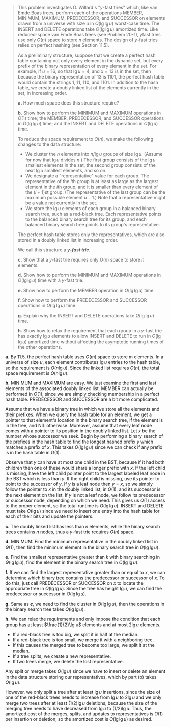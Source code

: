 > This problem investigates D. Willard's "$y$-fast tries" which, like van Emde Boas trees, perform each of the operations $\text{MEMBER}$, $\text{MINIMUM}$, $\text{MAXIMUM}$, $\text{PREDECESSOR}$, and $\text{SUCCESSOR}$ on elements drawn from a universe with size $u$ in $O(\lg\lg u)$ worst-case time. The $\text{INSERT}$ and $\text{DELETE}$ operations take $O(\lg\lg u)$ amortized time. Like reduced-space van Emde Boas trees (see Problem 20-1), yfast tries use only $O(n)$ space to store $n$ elements. The design of $y$-fast tries relies on perfect hashing (see Section 11.5).
>
> As a preliminary structure, suppose that we create a perfect hash table containing not only every element in the dynamic set, but every prefix of the binary representation of every element in the set. For example, if $u = 16$, so that $\lg u = 4$, and $x = 13$ is in the set, then because the binary representation of $13$ is $1101$, the perfect hash table would contain the strings $1$, $11$, $110$, and $1101$. In addition to the hash table, we create a doubly linked list of the elements currently in the set, in increasing order.
>
> **a.** How much space does this structure require?
>
> **b.** Show how to perform the $\text{MINIMUM}$ and $\text{MAXIMUM}$ operations in $O(1)$ time; the $\text{MEMBER}$, $\text{PREDECESSOR}$, and $\text{SUCCESSOR}$ operations in $O(\lg\lg u)$ time; and the $\text{INSERT}$ and $\text{DELETE}$ operations in $O(\lg u)$ time.
>
> To reduce the space requirement to $O(n)$, we make the following changes to the data structure:
>
> - We cluster the $n$ elements into $n / \lg u$ groups of size $\lg u$. (Assume for now that $\lg u$ divides $n$.) The first group consists of the $\lg u$ smallest elements in the set, the second group consists of the next $\lg u$ smallest elements, and so on.
> - We designate a "representative" value for each group. The representative of the $i$th group is at least as large as the largest element in the $i$th group, and it is smaller than every element of the $(i + 1)$st group. (The representative of the last group can be the maximum possible element $u - 1$.) Note that a representative might be a value not currently in the set.
> - We store the $\lg u$ elements of each group in a balanced binary search tree, such as a red-black tree. Each representative points to the balanced binary search tree for its group, and each balanced binary search tree points to its group's representative.
>
> The perfect hash table stores only the representatives, which are also stored in a doubly linked list in increasing order.
>
> We call this structure a ***$y$-fast trie***.
>
> **c.** Show that a $y$-fast trie requires only $O(n)$ space to store $n$ elements.
>
> **d.** Show how to perform the $\text{MINIMUM}$ and $\text{MAXIMUM}$ operations in $O(\lg\lg u)$ time with a $y$-fast trie.
>
> **e.** Show how to perform the $\text{MEMBER}$ operation in $O(\lg\lg u)$ time.
>
> **f.** Show how to perform the $\text{PREDECESSOR}$ and $\text{SUCCESSOR}$ operations in $O(\lg\lg u)$ time.
>
> **g.** Explain why the $\text{INSERT}$ and $\text{DELETE}$ operations take $\Omega(\lg\lg u)$ time.
>
> **h.** Show how to relax the requirement that each group in a $y$-fast trie has exactly $\lg u$ elements to allow $\text{INSERT}$ and $\text{DELETE}$ to run in $O(\lg\lg u)$ amortized time without affecting the asymptotic running times of the other operations.

**a.** By 11.5, the perfect hash table uses $O(m)$ space to store m elements. In a universe of size $u$, each element contributes $\lg u$ entries to the hash table, so the requirement is $O(n\lg u)$. Since the linked list requires $O(n)$, the total space requirement is $O(n\lg u)$.

**b.** $\text{MINIMUM}$ and $\text{MAXIMUM}$ are easy. We just examine the first and last elements of the associated doubly linked list. $\text{MEMBER}$ can actually be performed in $O(1)$, since we are simply checking membership in a perfect hash table. $\text{PREDECESSOR}$ and $\text{SUCCESSOR}$ are a bit more complicated. 

Assume that we have a binary tree in which we store all the elements and their prefixes. When we query the hash table for an element, we get a pointer to that element's location in the binary search tree, if the element is in the tree, and $\text{NIL}$ otherwise. Moreover, assume that every leaf node comes with a pointer to its position in the doubly linked list. Let $x$ be the number whose successor we seek. Begin by performing a binary search of the prefixes in the hash table to find the longest hashed prefix $y$ which matches a prefix of $x$. This takes $O(\lg\lg u)$ since we can check if any prefix is in the hash table in $O(1)$. 

Observe that $y$ can have at most one child in the BST, because if it had both children then one of these would share a longer prefix with $x$. If the left child is missing, have the left child pointer point to the largest labeled leaf node in the BST which is less than $y$. If the right child is missing, use its pointer to point to the successor of $y$. If $y$ is a leaf node then $y = x$, so we simply follow the pointer to $x$ in the doubly linked list, in $O(1)$, and its successor is the next element on the list. If $y$ is not a leaf node, we follow its predecessor or successor node, depending on which we need. This gives us $O(1)$ access to the proper element, so the total runtime is $O(\lg\lg u)$. $\text{INSERT}$ and $\text{DELETE}$ must take $O(\lg u)$ since we need to insert one entry into the hash table for each of their bits and update the pointers.

**c.** The doubly linked list has less than $n$ elements, while the binary search trees contains $n$ nodes, thus a $y$-fast trie requires $O(n)$ space.

**d.** $\text{MINIMUM}$: Find the minimum representative in the doubly linked list in $\Theta(1)$, then find the minimum element in the binary search tree in $O(\lg\lg u)$.

**e.** Find the smallest representative greater than $k$ with binary searching in $\Theta(\lg\lg u)$, find the element in the binary search tree in $O(\lg\lg u)$.

**f.** If we can find the largest representative greater than or equal to $x$, we can determine which binary tree contains the predecessor or successor of $x$. To do this, just call $\text{PREDECESSOR}$ or $\text{SUCCESSOR}$ on $x$ to locate the appropriate tree in $O(\lg\lg u)$. Since the tree has height $\lg u$, we can find the predecessor or successor in $O(\lg\lg u)$.

**g.** Same as ***e***, we need to find the cluster in $\Theta(\lg\lg u)$, then the operations in the binary search tree takes $O(\lg\lg u)$.

**h.** We can relax the requirements and only impose the condition that each group has at least $\frac{1}{2}\lg u$ elements and at most $2\lg u$ elements. 

- If a red-black tree is too big, we split it in half at the median. 
- If a red-black tree is too small, we merge it with a neighboring tree. 
- If this causes the merged tree to become too large, we split it at the median.
- If a tree splits, we create a new representative. 
- If two trees merge, we delete the lost representative. 

Any split or merge takes $O(\lg u)$ since we have to insert or delete an element in the data structure storing our representatives, which by part (b) takes $O(\lg u)$. 

However, we only split a tree after at least $\lg u$ insertions, since the size of one of the red-black trees needs to increase from $\lg u$ to $2\lg u$ and we only merge two trees after at least $(1 / 2)\lg u$ deletions, because the size of the merging tree needs to have decreased from $\lg u$ to $(1 / 2)\lg u$. Thus, the amortized cost of the merges, splits, and updates to representatives is $O(1)$ per insertion or deletion, so the amortized cost is $O(\lg\lg u)$ as desired.
